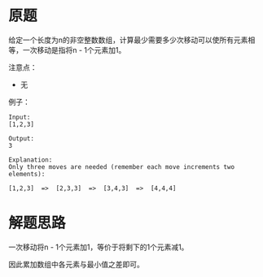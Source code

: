 # 原题
给定一个长度为n的非空整数数组，计算最少需要多少次移动可以使所有元素相等，一次移动是指将n - 1个元素加1。

注意点：

  - 无

例子：

```
Input:
[1,2,3]

Output:
3

Explanation:
Only three moves are needed (remember each move increments two elements):

[1,2,3]  =>  [2,3,3]  =>  [3,4,3]  =>  [4,4,4]
```

# 解题思路
一次移动将n - 1个元素加1，等价于将剩下的1个元素减1。

因此累加数组中各元素与最小值之差即可。


